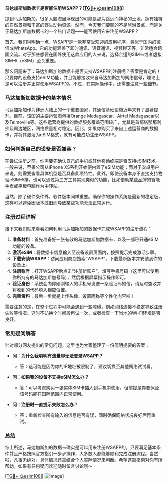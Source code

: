 **马达加斯加数据卡是否能注册WSAPP？[[TG💪+ @esim1088](https://t.me/s/esim1088)]**

提到马达加斯加，很多人脑海里浮现出的可能是那片遥远而神秘的土地，拥有独特的自然景观和丰富的野生动物资源。然而，今天我们要聊的不是旅游景点，而是关于马达加斯加数据卡的一个热门话题——能否使用它来注册WSAPP？

首先，我们得明确一点，WSAPP是一款非常受欢迎的应用程序，类似于国内的微信或WhatsApp。它的功能涵盖了即时通讯、语音通话、视频聊天等，非常适合跨国交流。对于那些想要在国外使用这款应用的人来说，选择合适的SIM卡或者虚拟SIM卡（eSIM）至关重要。

那么问题来了：马达加斯加的数据卡是否支持WSAPP的注册呢？答案是肯定的！只要你的设备支持eSIM功能，并且能够接收来自马达加斯加的网络信号，理论上是可以注册并正常使用WSAPP的。不过，在实际操作中，还需要注意一些细节。

### 马达加斯加数据卡的基本情况

马达加斯加作为非洲大陆上的一个重要国家，其通信基础设施近年来有了显著提升。目前，该国的主要运营商包括Orange Madagascar、Airtel Madagascar以及Telmoville等。这些运营商提供的数据服务覆盖范围较广，尤其是首都塔那那利佛及周边地区，网络质量相对稳定。因此，如果你购买了来自上述运营商的数据卡，并将其激活为eSIM格式，就有可能成功注册WSAPP。

### 如何判断自己的设备是否兼容？

在尝试注册之前，你需要先确认自己的手机或其他移动终端是否支持eSIM技术。一般来说，苹果公司从iPhone XS系列开始便内置了eSIM功能；而对于安卓用户来说，则需要查看具体机型是否具备此项特性。此外，即使设备本身不直接支持物理eSIM卡槽，也可以通过第三方工具实现类似的功能，比如借助某些品牌的智能手表或平板电脑作为中转站。

当然，除了硬件条件外，软件版本同样重要。确保你的操作系统是最新的稳定版，这样可以避免因版本过旧而导致某些功能无法正常运行。

### 注册过程详解

接下来我们就来看看如何利用马达加斯加的数据卡完成WSAPP的注册流程：

1. **准备材料**：首先准备好一张有效的马达加斯加数据卡，以及一部已开通eSIM功能的设备。
2. **激活eSIM**：将数据卡信息输入至设备设置页面内，按照提示完成激活步骤。
3. **下载安装WSAPP**：访问应用商店搜索“WSAPP”，下载最新版本并安装到你的设备上。
4. **注册账号**：打开WSAPP后点击“注册新账户”，填写手机号码（这里可以使用你所持有的马达加斯加号码），然后根据屏幕指示操作即可。
5. **验证身份**：系统会向你刚刚输入的手机号发送一条验证码短信，请及时查收并将收到的代码填入相应位置。
6. **完善资料**：最后一步就是上传头像、设置昵称等个性化内容啦！

需要注意的是，在整个过程中可能会遇到一些障碍，例如网络连接不稳定导致注册失败等情况。这时不妨换个时间段再试一次，或者检查一下当地的Wi-Fi环境是否良好。

### 常见疑问解答

针对部分网友提出的常见问题，这里也为大家整理了一份简明扼要的答案：

- **问：为什么我明明有流量却无法登录WSAPP？**
  - 答：这可能是因为你的IP地址被限制了，建议切换至其他网络试试看。
  
- **问：如果我的设备不支持eSIM怎么办？**
  - 答：可以考虑购买一张实体SIM卡插入到手机中使用，但前提是你要保证该号码能在国际范围内正常使用。
  
- **问：注册时一直提示失败怎么办？**
  - 答：重新检查所有输入的信息是否有误，同时确保网络状况良好后再重试。

### 总结

综上所述，马达加斯加的数据卡确实是可以用来注册WSAPP的。只要满足基本条件并且严格按照官方指引一步步操作，大多数人都能够顺利完成注册流程。当然啦，凡事无绝对，具体情况还需结合个人实际情况来判断。希望这篇指南对你有所帮助，如果有任何疑问欢迎随时留言讨论哦～

[[TG💪+ @esim1088](https://t.me/s/esim1088) ![Image](https://i.postimg.cc/4NQfJmqS/Snipaste-2025-05-13-00-14-12.png)]